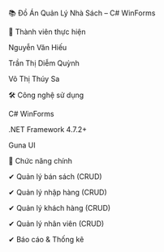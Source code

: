 📚 Đồ Án Quản Lý Nhà Sách – C# WinForms

👥 Thành viên thực hiện

Nguyễn Văn Hiếu

Trần Thị Diễm Quỳnh

Võ Thị Thúy Sa

🛠 Công nghệ sử dụng

C# WinForms

.NET Framework 4.7.2+

Guna UI

🚀 Chức năng chính

✔ Quản lý bán sách (CRUD)

✔ Quản lý nhập hàng (CRUD)

✔ Quản lý khách hàng (CRUD)

✔ Quản lý nhân viên (CRUD)

✔ Báo cáo & Thống kê
